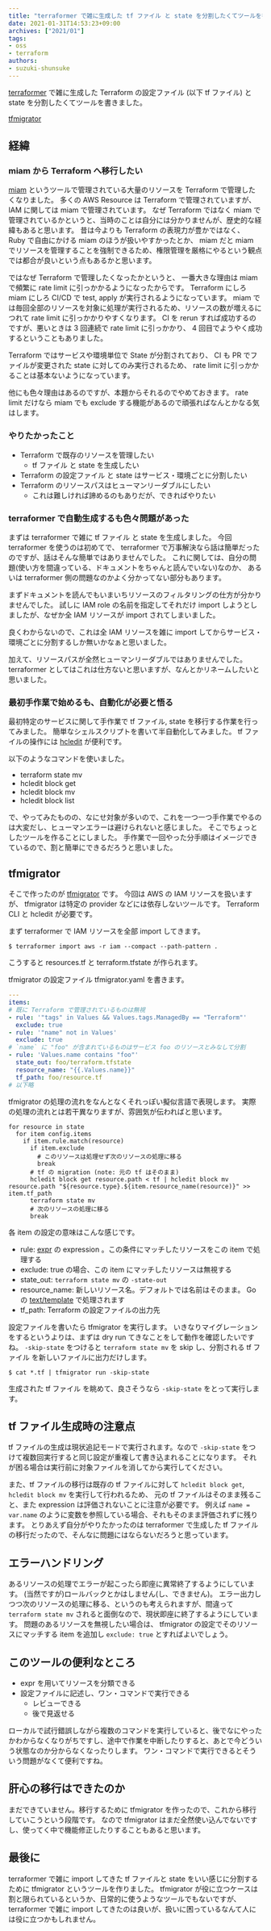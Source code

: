 ```yaml
---
title: "terraformer で雑に生成した tf ファイル と state を分割したくてツールを書いた"
date: 2021-01-31T14:53:23+09:00
archives: ["2021/01"]
tags:
- oss
- terraform
authors:
- suzuki-shunsuke
---
```


[terraformer](https://github.com/GoogleCloudPlatform/terraformer) で雑に生成した Terraform の設定ファイル (以下 tf ファイル) と state を分割したくてツールを書きました。

[tfmigrator](https://github.com/suzuki-shunsuke/tfmigrator)

## 経緯

### miam から Terraform へ移行したい

[miam](https://github.com/codenize-tools/miam) というツールで管理されている大量のリソースを Terraform で管理したくなりました。
多くの AWS Resource は Terraform で管理されていますが、 IAM に関しては miam で管理されています。
なぜ Terraform ではなく miam で管理されているかというと、当時のことは自分には分かりませんが、歴史的な経緯もあると思います。
昔は今よりも Terraform の表現力が豊かではなく、 Ruby で自由にかける miam のほうが扱いやすかったとか、
miam だと miam でリソースを管理することを強制できるため、権限管理を厳格にやるという観点では都合が良いという点もあるかと思います。

ではなぜ Terraform で管理したくなったかというと、
一番大きな理由は miam で頻繁に rate limit に引っかかるようになったからです。
Terraform にしろ miam にしろ CI/CD で test, apply が実行されるようになっています。
miam では毎回全部のリソースを対象に処理が実行されるため、リソースの数が増えるにつれて rate limit に引っかかりやすくなります。
CI を rerun すれば成功するのですが、悪いときは 3 回連続で rate limit に引っかかり、 4 回目でようやく成功するということもありました。

Terraform ではサービスや環境単位で State が分割されており、 CI も PR でファイルが変更された state に対してのみ実行されるため、
rate limit に引っかかることは基本ないようになっています。

他にも色々理由はあるのですが、本題からそれるのでやめておきます。
rate limit だけなら miam でも exclude する機能があるので頑張ればなんとかなる気はします。

### やりたかったこと

* Terraform で既存のリソースを管理したい
  * tf ファイル と state を生成したい
* Terraform の設定ファイル と state はサービス・環境ごとに分割したい
* Terraform のリソースパスはヒューマンリーダブルにしたい
  * これは難しければ諦めるのもありだが、できればやりたい

### terraformer で自動生成するも色々問題があった

まずは terraformer で雑に tf ファイル と state を生成しました。
今回 terraformer を使うのは初めてで、 terraformer で万事解決なら話は簡単だったのですが、話はそんな簡単ではありませんでした。
これに関しては、自分の問題(使い方を間違っている、ドキュメントをちゃんと読んでいない)なのか、 あるいは terraformer 側の問題なのかよく分かってない部分もあります。

まずドキュメントを読んでもいまいちリソースのフィルタリングの仕方が分かりませんでした。
試しに IAM role の名前を指定してそれだけ import しようとしましたが、なぜか全 IAM リソースが import されてしまいました。

良くわからないので、これは全 IAM リソースを雑に import してからサービス・環境ごとに分割するしか無いかなぁと思いました。

加えて、リソースパスが全然ヒューマンリーダブルではありませんでした。 terraformer としてはこれは仕方ないと思いますが、なんとかリネームしたいと思いました。

### 最初手作業で始めるも、自動化が必要と悟る

最初特定のサービスに関して手作業で tf ファイル, state を移行する作業を行ってみました。
簡単なシェルスクリプトを書いて半自動化してみました。
tf ファイルの操作には [hcledit](https://github.com/minamijoyo/hcledit) が便利です。

以下のようなコマンドを使いました。

* terraform state mv
* hcledit block get
* hcledit block mv
* hcledit block list

で、やってみたものの、なにせ対象が多いので、これを一つ一つ手作業でやるのは大変だし、ヒューマンエラーは避けられないと感じました。
そこでちょっとしたツールを作ることにしました。
手作業で一回やった分手順はイメージできているので、割と簡単にできるだろうと思いました。

## tfmigrator

そこで作ったのが [tfmigrator](https://github.com/suzuki-shunsuke/tfmigrator) です。
今回は AWS の IAM リソースを扱いますが、 tfmigrator は特定の provider などには依存しないツールです。
Terraform CLI と hcledit が必要です。

まず terraformer で IAM リソースを全部 import してきます。

```
$ terraformer import aws -r iam --compact --path-pattern .
```

こうすると resources.tf と terraform.tfstate が作られます。

tfmigrator の設定ファイル tfmigrator.yaml を書きます。

```yaml
---
items:
# 既に Terraform で管理されているものは無視
- rule: '"tags" in Values && Values.tags.ManagedBy == "Terraform"'
  exclude: true
- rule: '"name" not in Values'
  exclude: true
# `name` に "foo" が含まれているものはサービス foo のリソースとみなして分割
- rule: 'Values.name contains "foo"'
  state_out: foo/terraform.tfstate
  resource_name: "{{.Values.name}}"
  tf_path: foo/resource.tf
# 以下略
```

tfmigrator の処理の流れをなんとなくそれっぽい擬似言語で表現します。
実際の処理の流れとは若干異なりますが、雰囲気が伝わればと思います。

```
for resource in state
  for item config.items
    if item.rule.match(resource)
      if item.exclude
        # このリソースは処理せず次のリソースの処理に移る
        break
      # tf の migration (note: 元の tf はそのまま)
      hcledit block get resource.path < tf | hcledit block mv resource.path "${resource.type}.${item.resource_name(resource)}" >> item.tf_path
      terraform state mv
      # 次のリソースの処理に移る
      break
```

各 item の設定の意味はこんな感じです。

* rule: [expr](https://github.com/antonmedv/expr/blob/master/docs/Language-Definition.md) の expression 。この条件にマッチしたリソースをこの item で処理する
* exclude: true の場合、この item にマッチしたリソースは無視する
* state_out: `terraform state mv` の `-state-out`
* resource_name: 新しいリソース名。デフォルトでは名前はそのまま。 Go の [text/template](https://golang.org/pkg/text/template/) で処理されます
* tf_path: Terraform の設定ファイルの出力先

設定ファイルを書いたら tfmigrator を実行します。 
いきなりマイグレーションをするというよりは、まずは dry run てきなことをして動作を確認したいですね。
`-skip-state` をつけると `terraform state mv` を skip し、分割される tf ファイル を新しいファイルに出力だけします。

```
$ cat *.tf | tfmigrator run -skip-state
```

生成された tf ファイル を眺めて、良さそうなら `-skip-state` をとって実行します。

## tf ファイル生成時の注意点

tf ファイルの生成は現状追記モードで実行されます。なので `-skip-state` をつけて複数回実行すると同じ設定が重複して書き込まれることになります。
それが困る場合は実行前に対象ファイルを消してから実行してください。

また、tf ファイルの移行は既存の tf ファイルに対して `hcledit block get`, `hcledit block mv` を実行して行われるため、
元の tf ファイルはそのまま残ること、また expression は評価されないことに注意が必要です。
例えば `name = var.name` のように変数を参照している場合、それもそのまま評価されずに残ります。
とりあえず自分がやりたかったのは terraformer で生成した tf ファイルの移行だったので、そんなに問題にはならないだろうと思っています。

## エラーハンドリング

あるリソースの処理でエラーが起こったら即座に異常終了するようにしています。
(当然ですが)ロールバックとかはしません(し、できません)。
エラー出力しつつ次のリソースの処理に移る、というのも考えられますが、間違って `terraform state mv` されると面倒なので、現状即座に終了するようにしています。
問題のあるリソースを無視したい場合は、 tfmigrator の設定でそのリソースにマッチする item を追加し `exclude: true` とすればよいでしょう。

## このツールの便利なところ

* expr を用いてリソースを分類できる
* 設定ファイルに記述し、ワン・コマンドで実行できる
  * レビューできる
  * 後で見返せる

ローカルで試行錯誤しながら複数のコマンドを実行していると、後でなにやったかわからなくなりがちですし、途中で作業を中断したりすると、あとで今どういう状態なのか分からなくなったりします。
ワン・コマンドで実行できるとそういう問題がなくて便利ですね。

## 肝心の移行はできたのか

まだできていません。移行するために tfmigrator を作ったので、これから移行していこうという段階です。
なので tfmigrator はまだ全然使い込んでないですし、使ってく中で機能修正したりすることもあると思います。

## 最後に

terraformer で雑に import してきた tf ファイルと state をいい感じに分割するために tfmigrator というツールを作りました。
tfmigrator が役に立つケースは割と限られているというか、日常的に使うようなツールでもないですが、
terraformer で雑に import してきたのは良いが、扱いに困っているなんて人には役に立つかもしれません。
